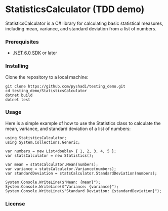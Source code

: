 # StatisticsCalculator (TDD demo)

StatisticsCalculator is a C# library for calculating basic statistical measures, including mean, variance, and standard deviation from a list of numbers.

### Prerequisites

- [.NET 6.0 SDK](https://dotnet.microsoft.com/download/dotnet/6.0) or later

### Installing

Clone the repository to a local machine:

```
git clone https://github.com/pyshadi/testing_demo.git
cd testing_demo/StatisticsCalculator
dotnet build
dotnet test
```

### Usage
Here is a simple example of how to use the Statistics class to calculate the mean, variance, and standard deviation of a list of numbers:
```
using StatisticsCalculator;
using System.Collections.Generic;

var numbers = new List<double> { 1, 2, 3, 4, 5 };
var statsCalculator = new Statistics();

var mean = statsCalculator.Mean(numbers);
var variance = statsCalculator.Variance(numbers);
var standardDeviation = statsCalculator.StandardDeviation(numbers);

System.Console.WriteLine($"Mean: {mean}");
System.Console.WriteLine($"Variance: {variance}");
System.Console.WriteLine($"Standard Deviation: {standardDeviation}");
```

### License
